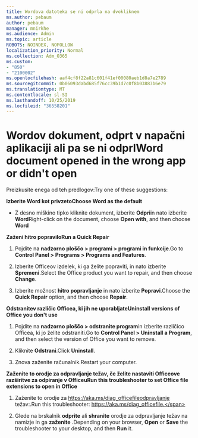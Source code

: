 ```yaml
---
title: Wordova datoteka se ni odprla na dvokliknem
ms.author: pebaum
author: pebaum
manager: mnirkhe
ms.audience: Admin
ms.topic: article
ROBOTS: NOINDEX, NOFOLLOW
localization_priority: Normal
ms.collection: Adm_O365
ms.custom:
- "850"
- "2100002"
ms.openlocfilehash: aaf4cf8f22a81c601f41ef00080aeb1d8a7e2789
ms.sourcegitcommit: 0b06093dabd685f76cc39b1d7c0f8b03883b6e79
ms.translationtype: MT
ms.contentlocale: sl-SI
ms.lasthandoff: 10/25/2019
ms.locfileid: "36558201"
---
```

# <a name="word-document-opened-in-the-wrong-app-or-didnt-open"></a><span data-ttu-id="7919f-102">Wordov dokument, odprt v napačni aplikaciji ali pa se ni odprl</span><span class="sxs-lookup"><span data-stu-id="7919f-102">Word document opened in the wrong app or didn't open</span></span>

<span data-ttu-id="7919f-103">Preizkusite enega od teh predlogov:</span><span class="sxs-lookup"><span data-stu-id="7919f-103">Try one of these suggestions:</span></span>

<span data-ttu-id="7919f-104">**Izberite Word kot privzeto**</span><span class="sxs-lookup"><span data-stu-id="7919f-104">**Choose Word as the default**</span></span>

- <span data-ttu-id="7919f-105">Z desno miškino tipko kliknite dokument, izberite **Odpri**in nato izberite **Word**</span><span class="sxs-lookup"><span data-stu-id="7919f-105">Right-click on the document, choose **Open with**, and then choose **Word**</span></span>

<span data-ttu-id="7919f-106">**Zaženi hitro popravilo**</span><span class="sxs-lookup"><span data-stu-id="7919f-106">**Run a Quick Repair**</span></span>

1. <span data-ttu-id="7919f-107">Pojdite na **nadzorno ploščo > programi > programi in funkcije**.</span><span class="sxs-lookup"><span data-stu-id="7919f-107">Go to **Control Panel > Programs > Programs and Features**.</span></span>

2. <span data-ttu-id="7919f-108">Izberite Officeov izdelek, ki ga želite popraviti, in nato izberite **Spremeni**.</span><span class="sxs-lookup"><span data-stu-id="7919f-108">Select the Office product you want to repair, and then choose **Change**.</span></span>

3. <span data-ttu-id="7919f-109">Izberite možnost **hitro popravljanje** in nato izberite **Popravi**.</span><span class="sxs-lookup"><span data-stu-id="7919f-109">Choose the **Quick Repair** option, and then choose **Repair**.</span></span>

<span data-ttu-id="7919f-110">**Odstranitev različic Officea, ki jih ne uporabljate**</span><span class="sxs-lookup"><span data-stu-id="7919f-110">**Uninstall versions of Office you don't use**</span></span>

1. <span data-ttu-id="7919f-111">Pojdite na **nadzorno ploščo > odstranite program**in izberite različico Officea, ki jo želite odstraniti.</span><span class="sxs-lookup"><span data-stu-id="7919f-111">Go to **Control Panel > Uninstall a Program**, and then select the version of Office you want to remove.</span></span>

2. <span data-ttu-id="7919f-112">Kliknite **Odstrani**.</span><span class="sxs-lookup"><span data-stu-id="7919f-112">Click **Uninstall**.</span></span>

3. <span data-ttu-id="7919f-113">Znova zaženite računalnik.</span><span class="sxs-lookup"><span data-stu-id="7919f-113">Restart your computer.</span></span>

<span data-ttu-id="7919f-114">**Zaženite to orodje za odpravljanje težav, če želite nastaviti Officeove razširitve za odpiranje v Officeu**</span><span class="sxs-lookup"><span data-stu-id="7919f-114">**Run this troubleshooter to set Office file extensions to open in Office**</span></span>

1. <span data-ttu-id="7919f-115">Zaženite to orodje za https://aka.ms/diag_officefileodpravljanje težav:.</span><span class="sxs-lookup"><span data-stu-id="7919f-115">Run this troubleshooter: https://aka.ms/diag_officefile.</span></span>

2. <span data-ttu-id="7919f-116">Glede na brskalnik **odprite** ali **shranite** orodje za odpravljanje težav na namizje in ga **zaženite** .</span><span class="sxs-lookup"><span data-stu-id="7919f-116">Depending on your browser, **Open** or **Save** the troubleshooter to your desktop, and then **Run** it.</span></span>
